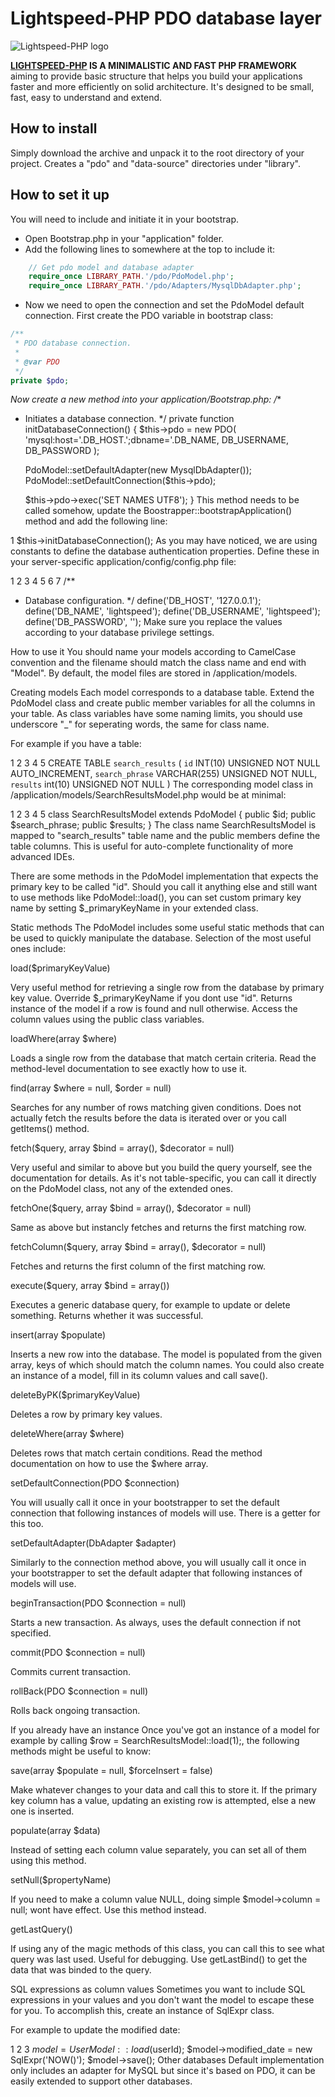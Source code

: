 Lightspeed-PHP PDO database layer
=================================

![Lightspeed-PHP logo](http://lightspeed-php.com/images/logo.png "Lightspeed-PHP")

**[LIGHTSPEED-PHP](http://lightspeed-php.com) IS A MINIMALISTIC AND FAST PHP FRAMEWORK** aiming to provide basic structure that helps you build your applications faster and more efficiently on solid architecture. It's designed to be small, fast, easy to understand and extend.


How to install
--------------
Simply download the archive and unpack it to the root directory of your project. Creates a "pdo" and "data-source" directories under "library".


How to set it up
----------------
You will need to include and initiate it in your bootstrap.

* Open Bootstrap.php in your "application" folder.
* Add the following lines to somewhere at the top to include it:
```php
    // Get pdo model and database adapter
    require_once LIBRARY_PATH.'/pdo/PdoModel.php';
    require_once LIBRARY_PATH.'/pdo/Adapters/MysqlDbAdapter.php';
```
* Now we need to open the connection and set the PdoModel default connection. First create the PDO variable in bootstrap class:
```php
/**
 * PDO database connection.
 * 
 * @var PDO
 */
private $pdo;
```
*Now create a new method into your application/Bootstrap.php:
/**
 * Initiates a database connection.
 */
private function initDatabaseConnection() {
    $this->pdo = new PDO(
        'mysql:host='.DB_HOST.';dbname='.DB_NAME, DB_USERNAME, DB_PASSWORD
    );
 
    PdoModel::setDefaultAdapter(new MysqlDbAdapter());
    PdoModel::setDefaultConnection($this->pdo);
 
    $this->pdo->exec('SET NAMES UTF8');
}
This method needs to be called somehow, update the Boostrapper::bootstrapApplication() method and add the following line:

1
$this->initDatabaseConnection();
As you may have noticed, we are using constants to define the database authentication properties. Define these in your server-specific application/config/config.php file:

1
2
3
4
5
6
7
/**
 * Database configuration.
 */
define('DB_HOST', '127.0.0.1');
define('DB_NAME', 'lightspeed');
define('DB_USERNAME', 'lightspeed');
define('DB_PASSWORD', '');
Make sure you replace the values according to your database privilege settings.

How to use it
You should name your models according to CamelCase convention and the filename should match the class name and end with "Model". By default, the model files are stored in /application/models.

Creating models
Each model corresponds to a database table. Extend the PdoModel class and create public member variables for all the columns in your table. As class variables have some naming limits, you should use underscore "_" for seperating words, the same for class name.

For example if you have a table:

1
2
3
4
5
CREATE TABLE `search_results` (
  `id` INT(10) UNSIGNED NOT NULL AUTO_INCREMENT,
  `search_phrase` VARCHAR(255) UNSIGNED NOT NULL,
  `results` int(10) UNSIGNED NOT NULL
)
The corresponding model class in /application/models/SearchResultsModel.php would be at minimal:

1
2
3
4
5
class SearchResultsModel extends PdoModel {
    public $id;
    public $search_phrase;
    public $results;
}
The class name SearchResultsModel is mapped to "search_results" table name and the public members define the table columns. This is useful for auto-complete functionality of more advanced IDEs.

There are some methods in the PdoModel implementation that expects the primary key to be called "id". Should you call it anything else and still want to use methods like PdoModel::load(), you can set custom primary key name by setting $_primaryKeyName in your extended class.

Static methods
The PdoModel includes some useful static methods that can be used to quickly manipulate the database. Selection of the most useful ones include:

load($primaryKeyValue)

Very useful method for retrieving a single row from the database by primary key value. Override $_primaryKeyName if you dont use "id". Returns instance of the model if a row is found and null otherwise. Access the column values using the public class variables.

loadWhere(array $where)

Loads a single row from the database that match certain criteria. Read the method-level documentation to see exactly how to use it.

find(array $where = null, $order = null)

Searches for any number of rows matching given conditions. Does not actually fetch the results before the data is iterated over or you call getItems() method.

fetch($query, array $bind = array(), $decorator = null)

Very useful and similar to above but you build the query yourself, see the documentation for details. As it's not table-specific, you can call it directly on the PdoModel class, not any of the extended ones.

fetchOne($query, array $bind = array(), $decorator = null)

Same as above but instancly fetches and returns the first matching row.

fetchColumn($query, array $bind = array(), $decorator = null)

Fetches and returns the first column of the first matching row.

execute($query, array $bind = array())

Executes a generic database query, for example to update or delete something. Returns whether it was successful.

insert(array $populate)

Inserts a new row into the database. The model is populated from the given array, keys of which should match the column names. You could also create an instance of a model, fill in its column values and call save().

deleteByPK($primaryKeyValue)

Deletes a row by primary key values.

deleteWhere(array $where)

Deletes rows that match certain conditions. Read the method documentation on how to use the $where array.

setDefaultConnection(PDO $connection)

You will usually call it once in your bootstrapper to set the default connection that following instances of models will use. There is a getter for this too.

setDefaultAdapter(DbAdapter $adapter)

Similarly to the connection method above, you will usually call it once in your bootstrapper to set the default adapter that following instances of models will use.

beginTransaction(PDO $connection = null)

Starts a new transaction. As always, uses the default connection if not specified.

commit(PDO $connection = null)

Commits current transaction.

rollBack(PDO $connection = null)

Rolls back ongoing transaction.

If you already have an instance
Once you've got an instance of a model for example by calling $row = SearchResultsModel::load(1);, the following methods might be useful to know:

save(array $populate = null, $forceInsert = false)

Make whatever changes to your data and call this to store it. If the primary key column has a value, updating an existing row is attempted, else a new one is inserted.

populate(array $data)

Instead of setting each column value separately, you can set all of them using this method.

setNull($propertyName)

If you need to make a column value NULL, doing simple $model->column = null; wont have effect. Use this method instead.

getLastQuery()

If using any of the magic methods of this class, you can call this to see what query was last used. Useful for debugging. Use getLastBind() to get the data that was binded to the query.

SQL expressions as column values
Sometimes you want to include SQL expressions in your values and you don't want the model to escape these for you. To accomplish this, create an instance of SqlExpr class.

For example to update the modified date:

1
2
3
$model = UserModel::load($userId);
$model->modified_date = new SqlExpr('NOW()');
$model->save();
Other databases
Default implementation only includes an adapter for MySQL but since it's based on PDO, it can be easily extended to support other databases.